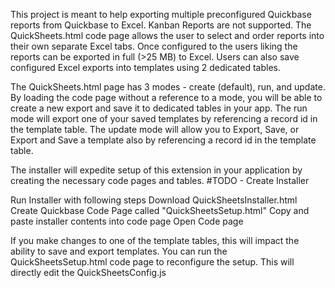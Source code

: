 This project is meant to help exporting multiple preconfigured Quickbase reports from Quickbase to Excel. Kanban Reports are not supported. The QuickSheets.html code page allows the user to select and order reports into their own separate Excel tabs. Once configured to the users liking the reports can be exported in full (>25 MB) to Excel. Users can also save configured Excel exports into templates using 2 dedicated tables. 

The QuickSheets.html page has 3 modes - create (default), run, and update. By loading the code page without a reference to a mode, you will be able to create a new export and save it to dedicated tables in your app. The run mode will export one of your saved templates by referencing a record id in the template table. The update mode will allow you to Export, Save, or Export and Save a template also by referencing a record id in the template table.

The installer will expedite setup of this extension in your application by creating the necessary code pages and tables.
#TODO - Create Installer

Run Installer with following steps
    Download QuickSheetsInstaller.html
    Create Quickbase Code Page called "QuickSheetsSetup.html"
    Copy and paste installer contents into code page
    Open Code page

If you make changes to one of the template tables, this will impact the ability to save and export templates. You can run the QuickSheetsSetup.html code page to reconfigure the setup. This will directly edit the QuickSheetsConfig.js
